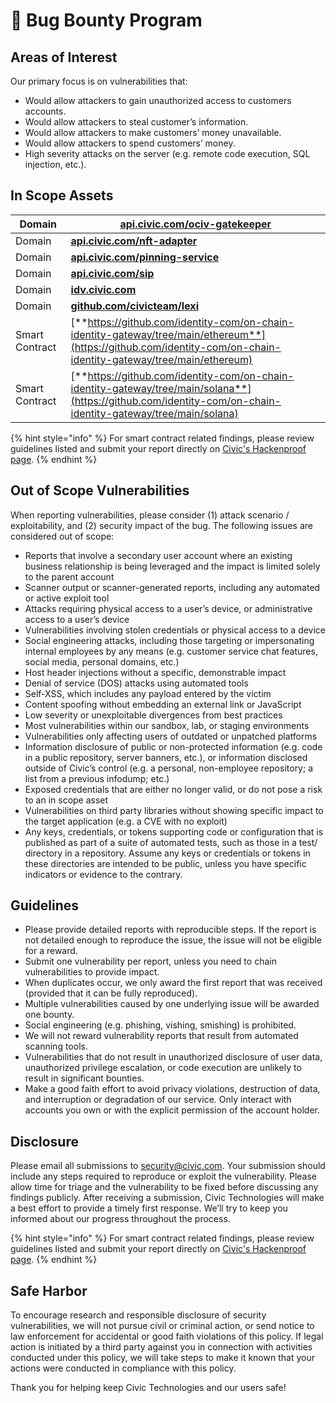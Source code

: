 # 🐞 Bug Bounty Program

## Areas of Interest

Our primary focus is on vulnerabilities that:

* Would allow attackers to gain unauthorized access to customers accounts.
* Would allow attackers to steal customer’s information.
* Would allow attackers to make customers’ money unavailable.
* Would allow attackers to spend customers’ money.
* High severity attacks on the server (e.g. remote code execution, SQL injection, etc.).

## In Scope Assets

| Domain         | [**api.civic.com/ociv-gatekeeper**](http://api.civic.com/ociv-gatekeeper)                                                                                        |
| -------------- | ---------------------------------------------------------------------------------------------------------------------------------------------------------------- |
| Domain         | [**api.civic.com/nft-adapter**](http://api.civic.com/nft-adapter)                                                                                                |
| Domain         | [**api.civic.com/pinning-service**](http://api.civic.com/pinning-service)                                                                                        |
| Domain         | [**api.civic.com/sip**](http://api.civic.com/sip)                                                                                                                |
| Domain         | [**idv.civic.com**](http://idv.civic.com/)                                                                                                                       |
| Domain         | [**github.com/civicteam/lexi**](https://github.com/civicteam/lexi)                                                                                               |
| Smart Contract | [**https://github.com/identity-com/on-chain-identity-gateway/tree/main/ethereum**](https://github.com/identity-com/on-chain-identity-gateway/tree/main/ethereum) |
| Smart Contract | [**https://github.com/identity-com/on-chain-identity-gateway/tree/main/solana**](https://github.com/identity-com/on-chain-identity-gateway/tree/main/solana)     |

{% hint style="info" %}
For smart contract related findings, please review guidelines listed  and submit your report directly on [Civic's Hackenproof page](https://hackenproof.com/civic/civic-smart-contracts).
{% endhint %}

## Out of Scope Vulnerabilities

When reporting vulnerabilities, please consider (1) attack scenario / exploitability, and (2) security impact of the bug. The following issues are considered out of scope:

* Reports that involve a secondary user account where an existing business relationship is being leveraged and the impact is limited solely to the parent account
* Scanner output or scanner-generated reports, including any automated or active exploit tool
* Attacks requiring physical access to a user’s device, or administrative access to a user’s device
* Vulnerabilities involving stolen credentials or physical access to a device
* Social engineering attacks, including those targeting or impersonating internal employees by any means (e.g. customer service chat features, social media, personal domains, etc.)
* Host header injections without a specific, demonstrable impact
* Denial of service (DOS) attacks using automated tools
* Self-XSS, which includes any payload entered by the victim
* Content spoofing without embedding an external link or JavaScript
* Low severity or unexploitable divergences from best practices
* Most vulnerabilities within our sandbox, lab, or staging environments
* Vulnerabilities only affecting users of outdated or unpatched platforms
* Information disclosure of public or non-protected information (e.g. code in a public repository, server banners, etc.), or information disclosed outside of Civic’s control (e.g. a personal, non-employee repository; a list from a previous infodump; etc.)
* Exposed credentials that are either no longer valid, or do not pose a risk to an in scope asset
* Vulnerabilities on third party libraries without showing specific impact to the target application (e.g. a CVE with no exploit)
* Any keys, credentials, or tokens supporting code or configuration that is published as part of a suite of automated tests, such as those in a test/ directory in a repository. Assume any keys or credentials or tokens in these directories are intended to be public, unless you have specific indicators or evidence to the contrary.

## Guidelines

* Please provide detailed reports with reproducible steps. If the report is not detailed enough to reproduce the issue, the issue will not be eligible for a reward.
* Submit one vulnerability per report, unless you need to chain vulnerabilities to provide impact.
* When duplicates occur, we only award the first report that was received (provided that it can be fully reproduced).
* Multiple vulnerabilities caused by one underlying issue will be awarded one bounty.
* Social engineering (e.g. phishing, vishing, smishing) is prohibited.
* We will not reward vulnerability reports that result from automated scanning tools.
* Vulnerabilities that do not result in unauthorized disclosure of user data, unauthorized privilege escalation, or code execution are unlikely to result in significant bounties.
* Make a good faith effort to avoid privacy violations, destruction of data, and interruption or degradation of our service. Only interact with accounts you own or with the explicit permission of the account holder.

## Disclosure

Please email all submissions to [security@civic.com](mailto:security@civic.com). Your submission should include any steps required to reproduce or exploit the vulnerability. Please allow time for triage and the vulnerability to be fixed before discussing any findings publicly. After receiving a submission, Civic Technologies will make a best effort to provide a timely first response. We’ll try to keep you informed about our progress throughout the process.

{% hint style="info" %}
For smart contract related findings, please review guidelines listed  and submit your report directly on [Civic's Hackenproof page](https://hackenproof.com/civic/civic-smart-contracts).
{% endhint %}

## Safe Harbor

To encourage research and responsible disclosure of security vulnerabilities, we will not pursue civil or criminal action, or send notice to law enforcement for accidental or good faith violations of this policy. If legal action is initiated by a third party against you in connection with activities conducted under this policy, we will take steps to make it known that your actions were conducted in compliance with this policy.

Thank you for helping keep Civic Technologies and our users safe!
